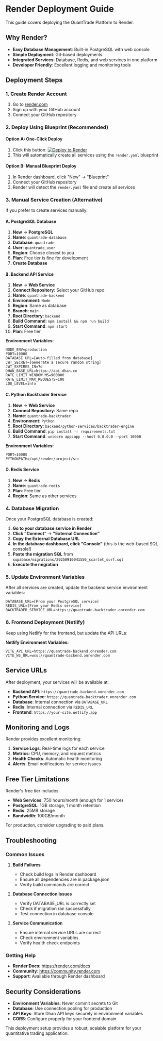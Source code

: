 # Render Deployment Guide

This guide covers deploying the QuantTrade Platform to Render.

## Why Render?

- **Easy Database Management**: Built-in PostgreSQL with web console
- **Simple Deployment**: Git-based deployments
- **Integrated Services**: Database, Redis, and web services in one platform
- **Developer Friendly**: Excellent logging and monitoring tools

## Deployment Steps

### 1. Create Render Account
1. Go to [render.com](https://render.com)
2. Sign up with your GitHub account
3. Connect your GitHub repository

### 2. Deploy Using Blueprint (Recommended)

#### Option A: One-Click Deploy
1. Click this button: [![Deploy to Render](https://render.com/images/deploy-to-render-button.svg)](https://render.com/deploy?repo=https://github.com/Technifies/QuantTradingBolt-v2)
2. This will automatically create all services using the `render.yaml` blueprint

#### Option B: Manual Blueprint Deploy
1. In Render dashboard, click "New" → "Blueprint"
2. Connect your GitHub repository
3. Render will detect the `render.yaml` file and create all services

### 3. Manual Service Creation (Alternative)

If you prefer to create services manually:

#### A. PostgreSQL Database
1. **New** → **PostgreSQL**
2. **Name**: `quantrade-database`
3. **Database**: `quantrade`
4. **User**: `quantrade_user`
5. **Region**: Choose closest to you
6. **Plan**: Free tier is fine for development
7. **Create Database**

#### B. Backend API Service
1. **New** → **Web Service**
2. **Connect Repository**: Select your GitHub repo
3. **Name**: `quantrade-backend`
4. **Environment**: `Node`
5. **Region**: Same as database
6. **Branch**: `main`
7. **Root Directory**: `backend`
8. **Build Command**: `npm install && npm run build`
9. **Start Command**: `npm start`
10. **Plan**: Free tier

**Environment Variables:**
```
NODE_ENV=production
PORT=10000
DATABASE_URL=[Auto-filled from database]
JWT_SECRET=[Generate a secure random string]
JWT_EXPIRES_IN=7d
DHAN_BASE_URL=https://api.dhan.co
RATE_LIMIT_WINDOW_MS=900000
RATE_LIMIT_MAX_REQUESTS=100
LOG_LEVEL=info
```

#### C. Python Backtrader Service
1. **New** → **Web Service**
2. **Connect Repository**: Same repo
3. **Name**: `quantrade-backtrader`
4. **Environment**: `Python`
5. **Root Directory**: `backend/python-services/backtrader-engine`
6. **Build Command**: `pip install -r requirements.txt`
7. **Start Command**: `uvicorn app:app --host 0.0.0.0 --port 10000`

**Environment Variables:**
```
PORT=10000
PYTHONPATH=/opt/render/project/src
```

#### D. Redis Service
1. **New** → **Redis**
2. **Name**: `quantrade-redis`
3. **Plan**: Free tier
4. **Region**: Same as other services

### 4. Database Migration

Once your PostgreSQL database is created:

1. **Go to your database service in Render**
2. **Click "Connect"** → **"External Connection"**
3. **Copy the External Database URL**
4. **In the database dashboard, click "Console"** (this is the web-based SQL console!)
5. **Paste the migration SQL** from `supabase/migrations/20250910041550_scarlet_surf.sql`
6. **Execute the migration**

### 5. Update Environment Variables

After all services are created, update the backend service environment variables:

```
DATABASE_URL=[From your PostgreSQL service]
REDIS_URL=[From your Redis service]
BACKTRADER_SERVICE_URL=https://quantrade-backtrader.onrender.com
```

### 6. Frontend Deployment (Netlify)

Keep using Netlify for the frontend, but update the API URLs:

**Netlify Environment Variables:**
```
VITE_API_URL=https://quantrade-backend.onrender.com
VITE_WS_URL=wss://quantrade-backend.onrender.com
```

## Service URLs

After deployment, your services will be available at:

- **Backend API**: `https://quantrade-backend.onrender.com`
- **Python Service**: `https://quantrade-backtrader.onrender.com`
- **Database**: Internal connection via `DATABASE_URL`
- **Redis**: Internal connection via `REDIS_URL`
- **Frontend**: `https://your-site.netlify.app`

## Monitoring and Logs

Render provides excellent monitoring:

1. **Service Logs**: Real-time logs for each service
2. **Metrics**: CPU, memory, and request metrics
3. **Health Checks**: Automatic health monitoring
4. **Alerts**: Email notifications for service issues

## Free Tier Limitations

Render's free tier includes:
- **Web Services**: 750 hours/month (enough for 1 service)
- **PostgreSQL**: 1GB storage, 1 month retention
- **Redis**: 25MB storage
- **Bandwidth**: 100GB/month

For production, consider upgrading to paid plans.

## Troubleshooting

### Common Issues

1. **Build Failures**
   - Check build logs in Render dashboard
   - Ensure all dependencies are in package.json
   - Verify build commands are correct

2. **Database Connection Issues**
   - Verify DATABASE_URL is correctly set
   - Check if migration ran successfully
   - Test connection in database console

3. **Service Communication**
   - Ensure internal service URLs are correct
   - Check environment variables
   - Verify health check endpoints

### Getting Help

- **Render Docs**: https://render.com/docs
- **Community**: https://community.render.com
- **Support**: Available through Render dashboard

## Security Considerations

- **Environment Variables**: Never commit secrets to Git
- **Database**: Use connection pooling for production
- **API Keys**: Store Dhan API keys securely in environment variables
- **CORS**: Configure properly for your frontend domain

This deployment setup provides a robust, scalable platform for your quantitative trading application.